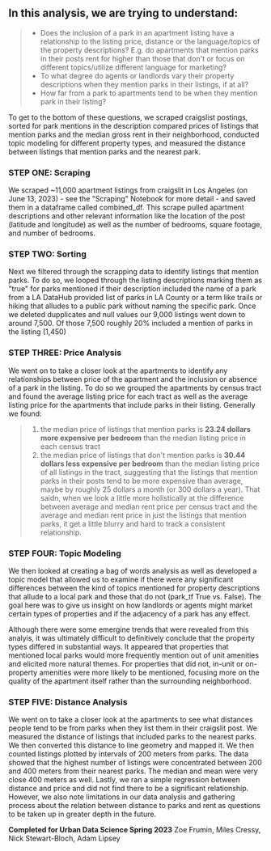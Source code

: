 ## In this analysis, we are trying to understand: 
>- Does the inclusion of a park in an apartment listing have a relationship to the listing price, distance or the language/topics of the property descriptions? E.g. do apartments that mention parks in their posts rent for higher than those that don't or focus on different topics/utilize different language for marketing?
>- To what degree do agents or landlords vary their property descriptions when they mention parks in their listings, if at all?
>- How far from a park to apartments tend to be when they mention park in their listing?

To get to the bottom of these questions, we scraped craigslist postings, sorted for park mentions in the description compared prices of listings that mention parks and the median gross rent in their neighborhood, conducted topic modeling for different property types, and measured the distance between listings that mention parks and the nearest park.

### STEP ONE: Scraping
We scraped ~11,000 apartment listings from craigslit in Los Angeles (on June 13, 2023) - see the "Scraping" Notebook for more detail - and saved them in a dataframe called combined_df. This scrape pulled apartment descriptions and other relevant information like the location of the post (latitude and longitude) as well as the number of bedrooms, square footage, and number of bedrooms. 

### STEP TWO: Sorting
Next we filtered through the scrapping data to identify listings that mention parks. To do so, we looped through the listing descriptions marking them as "true" for parks mentioned if their description included the name of a park from a LA DataHub provided list of parks in LA County or a term like trails or hiking that alludes to a public park without naming the specific park. Once we deleted dupplicates and null values our 9,000 listings went down to around 7,500. Of those 7,500 roughly 20% included a mention of parks in the listing (1,450)

### STEP THREE: Price Analysis
We went on to take a closer look at the apartments to identify any relationships between price of the apartment and the inclusion or absence of a park in the listing. To do so we grouped the apartments by census tract and found the average listing price for each tract as well as the average listing price for the apartments that include parks in their listing. Generally we found: 
> 1. the median price of listings that mention parks is **23.24 dollars more expensive per bedroom** than the median listing price in each census tract 
> 2. the median price of listings that don't mention parks is **30.44 dollars less expensive per bedroom** than the median listing price of all listings in the tract, suggesting that the listings that mention parks in their posts tend to be more expensive than average, maybe by roughly 25 dollars a month (or 300 dollars a year). That saidn, when we look a little more holistically at the difference between average and median rent price per census tract and the average and median rent price in just the listings that mention parks, it get a little blurry and hard to track a consistent relationship. 

### STEP FOUR: Topic Modeling
We then looked at creating a bag of words analysis as well as developed a topic model that allowed us to examine if there were any significant differences between the kind of topics mentioned for property descriptions that allude to a local park and those that do not (park_tf True vs. False). The goal here was to give us insight on how landlords or agents might market certain types of properties and if the adjacency of a park has any effect.

Although there were some emergine trends that were revealed from this analyis, it was ultimately difficult to definitively conclude that the property types differed in substantial ways. It appeared that properties that mentioned local parks would more frequently mention out of unit amenities and elicited more natural themes. For properties that did not, in-unit or on-property amenities were more likely to be mentioned, focusing more on the quality of the apartment itself rather than the surrounding neighborhood.

### STEP FIVE: Distance Analysis
We went on to take a closer look at the apartments to see what distances people tend to be from parks when they list them in their craigslit post. We measured the distance of listings that included parks to the nearest parks. We then converted this distance to line geometry and mapped it. We then counted listings plotted by intervals of 200 meters from parks. The data showed that the highest number of listings were concentrated between 200 and 400 meters from their nearest parks. The median and mean were very close 400 meters as well. Lastly, we ran a simple regression between distance and price and did not find there to be a significant relationship. However, we also note limitations in our data analysis and gathering process about the relation between distance to parks and rent as questions to be taken up in greater depth in the future. 

**Completed for Urban Data Science Spring 2023**
Zoe Frumin, Miles Cressy, Nick Stewart-Bloch, Adam Lipsey
